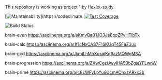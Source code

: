 This repository is working as project 1 by Hexlet-study.

[![Maintainability](https://api.codeclimate.com/v1/badges/8c895a18b62f10ad27ec/maintainability)](https://codeclimate.
[![Test Coverage](https://api.codeclimate.com/v1/badges/8c895a18b62f10ad27ec/test_coverage)](https://codeclimate.com/github/nataguseva/frontend-project-lvl1/test_coverage)

<img src="https://travis-ci.com/nataguseva/frontend-project-lvl1.svg?branch=master" alt="Build Status" />

brain-even
https://asciinema.org/a/sKmvQa01JO3Ja8ppZPvHTlbTk

brain-calc
https://asciinema.org/a/1f1cNxCAS7F1SKUqT45FaZ3ux

brain-gcd
https://asciinema.org/a/JkmjLhMhXosqjKq9azMQWgMSA

brain-progression
https://asciinema.org/a/ZXwCgzUwylHA53bZgjeYFLwnW

brain-prime
https://asciinema.org/a/c8LWFyLpYuGdcmAOhxzARxx3b